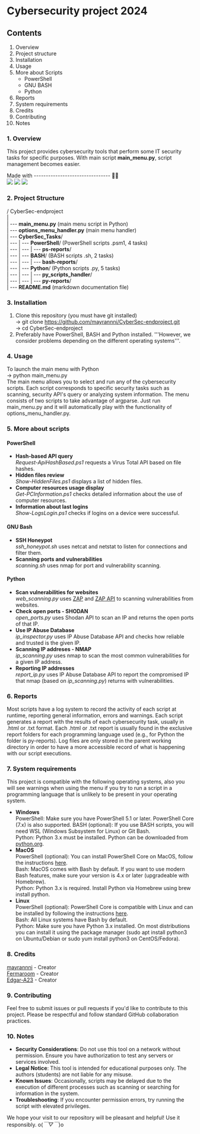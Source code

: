 # Cybersecurity project 2024
## Contents
  1. Overview
  2. Project structure
  3. Installation
  4. Usage
  5. More about Scripts
     - PowerShell
     - GNU BASH
     - Python
  6. Reports
  7. System requirements
  8. Credits
  9. Contributing
  10. Notes

### 1. Overview
This project provides cybersecurity tools that perform some IT security tasks for specific purposes. With main script **main_menu.py**, script management becomes easier.  

Made with -------------------------------- 🚀✨  
<img src = "https://img.shields.io/badge/powershell-5391FE?style=for-the-badge&logo=powershell&logoColor=white"/>
<img src = "https://img.shields.io/badge/GNU%20Bash-4EAA25?style=for-the-badge&logo=GNU%20Bash&logoColor=white"/>
<img src = "https://img.shields.io/badge/Python-3776AB?style=for-the-badge&logo=python&logoColor=white"/>


### 2. Project Structure
/ CyberSec-endproject  
|  
| --- **main_menu.py** (main menu script in Python)  
| --- **options_menu_handler.py** (main menu handler)  
| --- **CyberSec_Tasks**/  
| --- | --- **PowerShell**/ (PowerShell scripts .psm1, 4 tasks)  
| --- | --- | --- **ps-reports**/  
| --- | --- **BASH**/ (BASH scripts .sh, 2 tasks)  
| --- | --- | --- **bash-reports**/  
| --- | --- **Python**/ (Python scripts .py, 5 tasks)  
| --- | --- | --- **py_scripts_handler**/  
| --- | --- | --- **py-reports**/  
| --- **README.md** (markdown documentation file)  

### 3. Installation
1. Clone this repository (you must have git installed)  
   -> git clone https://github.com/mayrannni/CyberSec-endproject.git  
   -> cd CyberSec-endproject  
3. Preferably have PowerShell, BASH and Python installed. '''However, we consider problems depending on the different operating systems'''.

### 4. Usage
To launch the main menu with Python  
-> python main_menu.py  
The main menu allows you to select and run any of the cybersecurity scripts. Each script corresponds to specific security tasks such as scanning, security API's query or analyzing system information.
The menu consists of two scripts to take advantage of argparse. Just run main_menu.py and it will automatically play with the functionality of options_menu_handler.py.

### 5. More about scripts
#### PowerShell
  - **Hash-based API query**  
    *Request-ApiHashBased.ps1* requests a Virus Total API based on file hashes.
  - **Hidden files review**  
    *Show-HiddenFiles.ps1* displays a list of hidden files.
  - **Computer resources usage display**  
    *Get-PCInformation.ps1* checks detailed information about the use of computer resources.
  - **Information about last logins**  
    *Show-LogsLogin.ps1* checks if logins on a device were successful.
#### GNU Bash
  - **SSH Honeypot**  
    *ssh_honeypot.sh* uses netcat and netstat to listen for connections and filter them.
  - **Scanning ports and vulnerabilities**  
    *scanning.sh* uses nmap for port and vulnerability scanning. 
#### Python
  - **Scan vulnerabilities for websites**  
    *web_scanning.py* uses [ZAP](https://www.zaproxy.org/download/) and [ZAP API](https://pypi.org/project/zaproxy/) to scanning vulnerabilities from websites. 
  - **Check open ports - SHODAN**  
    *open_ports.py* uses Shodan API to scan an IP and returns the open ports of that IP. 
  - **Use IP Abuse Database**  
    *ip_inspector.py* uses IP Abuse Database API and checks how reliable and trusted is the given IP.
  - **Scanning IP addreses - NMAP**  
    *ip_scanning.py* uses nmap to scan the most common vulnerabilities for a given IP address.
  - **Reporting IP addresses**  
    *report_ip.py* uses IP Abuse Database API to report the compromised IP that nmap (based on *ip_scanning.py*) returns with vulnerabilities.

### 6. Reports
Most scripts have a log system to record the activity of each script at runtime, reporting general information, errors and warnings.
Each script generates a report with the results of each cybersecurity task, usually in .html or .txt format.
Each .html or .txt report is usually found in the exclusive report folders for each programming language used (e.g., for Python the folder is py-reports).
Log files are only stored in the parent working directory in order to have a more accessible record of what is happening with our script executions.

### 7. System requirements
This project is compatible with the following operating systems, also you will see warnings when using the menu if you try to run a script in a programming language that is unlikely to be present in your operating system.
- **Windows**   
  PowerShell: Make sure you have PowerShell 5.1 or later. PowerShell Core (7.x) is also supported.
  BASH (optional): If you use BASH scripts, you will need WSL (Windows Subsystem for Linux) or Git Bash.  
  Python: Python 3.x must be installed. Python can be downloaded from [python.org](https://www.python.org/downloads/).  
- **MacOS**  
  PowerShell (optional): You can install PowerShell Core on MacOS, follow the instructions [here](https://learn.microsoft.com/en-us/powershell/scripting/install/installing-powershell-on-macos?view=powershell-7.4).  
  Bash: MacOS comes with Bash by default. If you want to use modern Bash features, make sure your version is 4.x or later (upgradeable with Homebrew).  
  Python: Python 3.x is required. Install Python via Homebrew using brew install python.  
- **Linux**  
  PowerShell (optional): PowerShell Core is compatible with Linux and can be installed by following the instructions [here](https://learn.microsoft.com/en-us/powershell/scripting/install/installing-powershell-on-linux?view=powershell-7.4).  
  Bash: All Linux systems have Bash by default.  
  Python: Make sure you have Python 3.x installed. On most distributions you can install it using the package manager (sudo apt install python3 on Ubuntu/Debian or sudo yum install python3 on           CentOS/Fedora).  

### 8. Credits
[mayrannni](https://github.com/mayrannni) - Creator  
[Fermaroom](https://github.com/Fermaroom) - Creator  
[Edgar-A23](https://github.com/Edgar-A23) - Creator

### 9. Contributing
Feel free to submit issues or pull requests if you'd like to contribute to this project. Please be respectful and follow standard GitHub collaboration practices.

### 10. Notes
- **Security Considerations**: Do not use this tool on a network without permission. Ensure you have authorization to test any servers or services involved.
- **Legal Notice**: This tool is intended for educational purposes only. The authors (students) are not liable for any misuse.
- **Known Issues**: Occasionally, scripts may be delayed due to the execution of different processes such as scanning or searching for information in the system.
- **Troubleshooting**: If you encounter permission errors, try running the script with elevated privileges.

We hope your visit to our repository will be pleasant and helpful! Use it responsibly. o(*￣▽￣*)o
